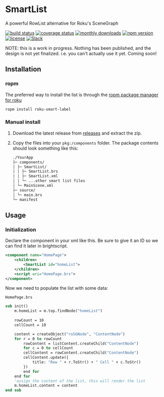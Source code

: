 # SmartList
A powerful RowList alternative for Roku's SceneGraph

[![build status](https://img.shields.io/github/actions/workflow/status/rokucommunity/SmartList/build.yml?branch=master&logo=github)](https://github.com/rokucommunity/SmartList/actions?query=branch%3Amaster+workflow%3Abuild)
[![coverage status](https://img.shields.io/coveralls/github/rokucommunity/SmartList?logo=coveralls)](https://coveralls.io/github/rokucommunity/SmartList?branch=master)
[![monthly downloads](https://img.shields.io/npm/dm/SmartList.svg?sanitize=true&logo=npm&logoColor=)](https://npmcharts.com/compare/SmartList?minimal=true)
[![npm version](https://img.shields.io/npm/v/SmartList.svg?logo=npm)](https://www.npmjs.com/package/SmartList)
[![license](https://img.shields.io/npm/l/SmartList.svg)](LICENSE)
[![Slack](https://img.shields.io/badge/Slack-RokuCommunity-4A154B?logo=slack)](https://join.slack.com/t/rokudevelopers/shared_invite/zt-4vw7rg6v-NH46oY7hTktpRIBM_zGvwA)


NOTE: this is a work in progress. Nothing has been published, and the design is not yet finalized. i.e. you can't actually use it yet. Coming soon!

## Installation
### ropm
The preferred way to install the list is through the [ropm package manager for roku](https://github.com/rokucommunity/ropm)

```bash
ropm install roku-smart-label
```

### Manual install
1. Download the latest release from [releases](https://github.com/rokucommunity/SmartList/releases) and extract the zip.
2. Copy the files into your `pkg:/components` folder. The package contents should look something like this:

    ```graphql
    ./YourApp
    ├─ components/
    | ├─ SmartList/
    | | ├─ SmartList.brs
    | | ├─ SmartList.xml
    │ | └─ ...other smart list files
    │ └─ MainScene.xml
    ├─ source/
    │ └─ main.brs
    └─ manifest
    ```

## Usage
### Initialization
Declare the component in your xml like this. Be sure to give it an ID so we can find it later in brightscript.
```xml
<component name="HomePage">
    <children>
        <SmartList id="homeList">
    </children>
    <script uri="HomePage.brs">
</component>
```

Now we need to populate the list with some data:

`HomePage.brs`
```vb
sub init()
    m.homeList = m.top.findNode("homeList")
    
    rowCount = 10
    cellCount = 10

    content = createObject("roSGNode", "ContentNode")
    for r = 0 to rowCount
        rowContent = listContent.createChild("ContentNode")
        for c = 0 to cellCount
        cellContent = rowContent.createChild("ContentNode")
        cellContent.update({
            title: "Row " + r.ToStr() + " Cell " + c.ToStr()
        })
        end for
    end for
    'assign the content of the list, this will render the list
    m.homeList.content = content
end sub
```
